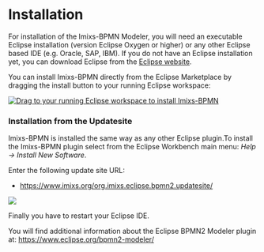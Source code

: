 # Installation

For installation of the Imixs-BPMN Modeler, you will need an executable Eclipse installation (version Eclipse Oxygen or higher) or any other Eclipse based IDE (e.g. Oracle, SAP, IBM). If you do not have an Eclipse installation yet, you can download Eclipse from the [Eclipse website](http://www.eclipse.org/).

You can install Imixs-BPMN directly from the Eclipse Marketplace by dragging the install button to your running Eclipse workspace:

<a href="http://marketplace.eclipse.org/marketplace-client-intro?mpc_install=2309267" class="drag" title="Drag to your running Eclipse workspace to install Imixs-BPMN"><img class="img-responsive" src="https://marketplace.eclipse.org/sites/all/themes/solstice/public/images/marketplace/btn-install.png" alt="Drag to your running Eclipse workspace to install Imixs-BPMN" /></a>
 
### Installation from the Updatesite 
Imixs-BPMN is installed the same way as any other Eclipse plugin.To install the Imixs-BPMN plugin select from the Eclipse Workbench main menu:  *Help -> Install New Software*. 
 
Enter the following update site URL:
 
 * https://www.imixs.org/org.imixs.eclipse.bpmn2.updatesite/
 
<img src="../images/modelling/bpmn_screen_02.png"/>


Finally you have to restart your Eclipse IDE.
  
You will find additional information about the Eclipse BPMN2 Modeler 
plugin at: https://www.eclipse.org/bpmn2-modeler/

	
 